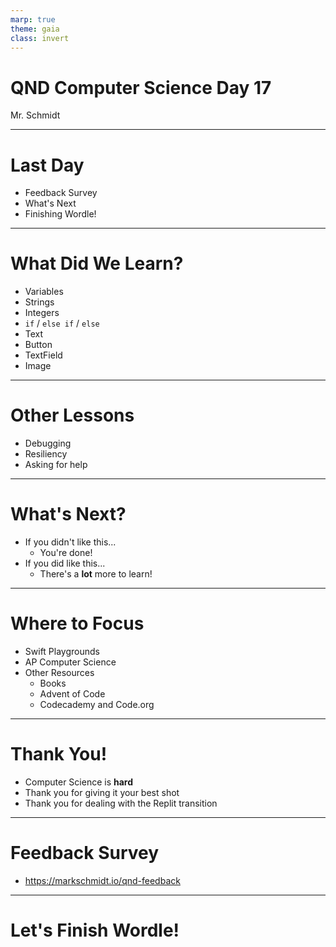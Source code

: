 ```yaml
---
marp: true
theme: gaia
class: invert
---
```


# QND Computer Science Day 17
Mr. Schmidt

--- 

# Last Day

- Feedback Survey
- What's Next
- Finishing Wordle!

---

# What Did We Learn?

- Variables
- Strings
- Integers
- `if` / `else if` / `else`
- Text
- Button
- TextField
- Image

---

# Other Lessons

- Debugging
- Resiliency
- Asking for help

---

# What's Next?

- If you didn't like this...
    - You're done!
- If you did like this...
    - There's a **lot** more to learn!

---

# Where to Focus

- Swift Playgrounds
- AP Computer Science
- Other Resources
  - Books
  - Advent of Code
  - Codecademy and Code.org

---

# Thank You!

- Computer Science is **hard**
- Thank you for giving it your best shot
- Thank you for dealing with the Replit transition
---

# Feedback Survey

- https://markschmidt.io/qnd-feedback


---

# Let's Finish Wordle!